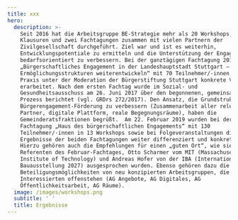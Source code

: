 ```yaml
---
title: xxx
hero:
  description: >-
    Seit 2016 hat die Arbeitsgruppe BE-Strategie mehr als 20 Workshops,
    Klausuren und zwei Fachtagungen zusammen mit vielen Partnern der
    Zivilgesellschaft durchgeführt. Ziel war und ist es weiterhin,
    Entwicklungspotentiale zu ermitteln und die Unterstützung der Engagierten
    bedarfsorientiert zu verbessern. Bei der ganztägigen Fachtagung 2017
    „Bürgerschaftliches Engagement in der Landeshauptstadt Stuttgart –
    Ermöglichungsstrukturen weiterentwickeln“ mit 70 Teilnehmer/-innen aus der
    Praxis unter der Moderation der Bürgerstiftung Stuttgart konkrete Vorschläge
    erarbeitet. Nach dem ersten Fachtag wurde im Sozial- und
    Gesundheitsausschuss am 26. Juni 2017 über den begonnenen, gemeinsamen
    Prozess berichtet (vgl. GRDrs 272/2017). Den Ansatz, die Grundstrukturen der
    Bürgerengagement-Förderung zu verbessern (Zusammenarbeit aller relevanten
    Partner, digitale Plattform, reale Begegnungsräume), haben die
    Gemeinderatsfraktionen begrüßt.  Am 22. Februar 2019 wurden bei der
    Fachtagung „Haus des bürgerschaftlichen Engagements“ mit 130
    Teilnehmer/-innen in 13 Workshops sowie bei Folgeveranstaltungen die
    Ergebnisse der beiden Fachtagungen weiter differenziert und konkretisiert.
    Hierzu gehören auch die Empfehlungen für einen „guten Ort“, wie sie von den
    Referenten des Februar-Fachtages, Otto Scharmer vom MIT (Massachusetts
    Institute of Technology) und Andreas Hofer von der IBA (Internationale
    Bauausstellung 2027) ausgesprochen wurden. Ebenso gehören dazu die
    Beteiligungsmöglichkeiten von neu konzipierten Arbeitsgruppen, die allen
    Interessierten offenstehen (AG Angebote, AG Digitales, AG
    Öffentlichkeitsarbeit, AG Räume). 
  image: /images/workshops.png
  subtitle: ' '
  title: Ergebnisse
---
```

<ProgressPage />
